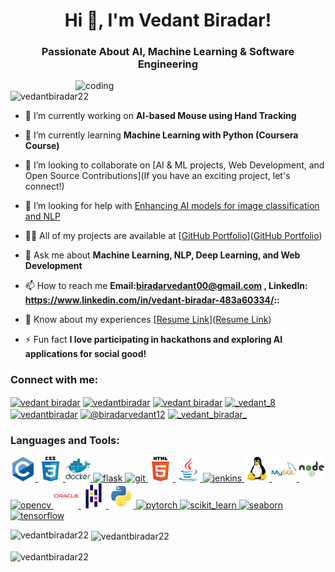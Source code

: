 
<h1 align="center">Hi 👋, I'm Vedant Biradar!</h1>
<h3 align="center">Passionate About AI, Machine Learning & Software Engineering</h3>
<img align="right" alt="coding" width="400" src="https://camo.githubusercontent.com/4d9f5ecceb711eec6e2018f38a5677dc657c9738d4a65ba3b928c41c0a45b439/68747470733a2f2f6d69726f2e6d656469756d2e636f6d2f6d61782f313336302f302a37513379765349765f7430696f4a2d5a2e676966"
<p align="left"> <img src="https://komarev.com/ghpvc/?username=vedantbiradar22&label=Profile%20views&color=0e75b6&style=flat" alt="vedantbiradar22" /> </p>

- 🔭 I’m currently working on **AI-based Mouse using Hand Tracking**

- 🌱 I’m currently learning **Machine Learning with Python (Coursera Course)**

- 👯 I’m looking to collaborate on [AI & ML projects, Web Development, and Open Source Contributions](If you have an exciting project, let's connect!)

- 🤝 I’m looking for help with [Enhancing AI models for image classification and NLP](https://github.com/VedantBiradar22/-CNN-Plastic-Waste-Classification/blob/main/wasteclassification_RMS.ipynb)

- 👨‍💻 All of my projects are available at [[GitHub Portfolio](https://github.com/VedantBiradar22)]([GitHub Portfolio](https://github.com/VedantBiradar22))

- 💬 Ask me about **Machine Learning, NLP, Deep Learning, and Web Development**

- 📫 How to reach me **Email:biradarvedant00@gmail.com , LinkedIn: https://www.linkedin.com/in/vedant-biradar-483a60334/::**

- 📄 Know about my experiences [[Resume Link](https://drive.google.com/file/d/1i_Obqe0TPocYObI4C0rGV2jtLUQ_KQHQ/view?usp=drive_link)]([Resume Link](https://drive.google.com/file/d/1i_Obqe0TPocYObI4C0rGV2jtLUQ_KQHQ/view?usp=drive_link))

- ⚡ Fun fact **I love participating in hackathons and exploring AI applications for social good!**

<h3 align="left">Connect with me:</h3>
<p align="left">
<a href="https://linkedin.com/in/vedant biradar" target="blank"><img align="center" src="https://raw.githubusercontent.com/rahuldkjain/github-profile-readme-generator/master/src/images/icons/Social/linked-in-alt.svg" alt="vedant biradar" height="30" width="40" /></a>
<a href="https://kaggle.com/vedantbiradar" target="blank"><img align="center" src="https://raw.githubusercontent.com/rahuldkjain/github-profile-readme-generator/master/src/images/icons/Social/kaggle.svg" alt="vedantbiradar" height="30" width="40" /></a>
<a href="https://fb.com/vedant biradar" target="blank"><img align="center" src="https://raw.githubusercontent.com/rahuldkjain/github-profile-readme-generator/master/src/images/icons/Social/facebook.svg" alt="vedant biradar" height="30" width="40" /></a>
<a href="https://instagram.com/_vedant_8" target="blank"><img align="center" src="https://raw.githubusercontent.com/rahuldkjain/github-profile-readme-generator/master/src/images/icons/Social/instagram.svg" alt="_vedant_8" height="30" width="40" /></a>
<a href="https://www.codechef.com/users/vedantbiradar" target="blank"><img align="center" src="https://cdn.jsdelivr.net/npm/simple-icons@3.1.0/icons/codechef.svg" alt="vedantbiradar" height="30" width="40" /></a>
<a href="https://www.hackerrank.com/@biradarvedant12" target="blank"><img align="center" src="https://raw.githubusercontent.com/rahuldkjain/github-profile-readme-generator/master/src/images/icons/Social/hackerrank.svg" alt="@biradarvedant12" height="30" width="40" /></a>
<a href="https://www.leetcode.com/_vedant_biradar_" target="blank"><img align="center" src="https://raw.githubusercontent.com/rahuldkjain/github-profile-readme-generator/master/src/images/icons/Social/leet-code.svg" alt="_vedant_biradar_" height="30" width="40" /></a>
</p>

<h3 align="left">Languages and Tools:</h3>
<p align="left"> <a href="https://www.cprogramming.com/" target="_blank" rel="noreferrer"> <img src="https://raw.githubusercontent.com/devicons/devicon/master/icons/c/c-original.svg" alt="c" width="40" height="40"/> </a> <a href="https://www.w3schools.com/css/" target="_blank" rel="noreferrer"> <img src="https://raw.githubusercontent.com/devicons/devicon/master/icons/css3/css3-original-wordmark.svg" alt="css3" width="40" height="40"/> </a> <a href="https://www.docker.com/" target="_blank" rel="noreferrer"> <img src="https://raw.githubusercontent.com/devicons/devicon/master/icons/docker/docker-original-wordmark.svg" alt="docker" width="40" height="40"/> </a> <a href="https://flask.palletsprojects.com/" target="_blank" rel="noreferrer"> <img src="https://www.vectorlogo.zone/logos/pocoo_flask/pocoo_flask-icon.svg" alt="flask" width="40" height="40"/> </a> <a href="https://git-scm.com/" target="_blank" rel="noreferrer"> <img src="https://www.vectorlogo.zone/logos/git-scm/git-scm-icon.svg" alt="git" width="40" height="40"/> </a> <a href="https://www.w3.org/html/" target="_blank" rel="noreferrer"> <img src="https://raw.githubusercontent.com/devicons/devicon/master/icons/html5/html5-original-wordmark.svg" alt="html5" width="40" height="40"/> </a> <a href="https://www.java.com" target="_blank" rel="noreferrer"> <img src="https://raw.githubusercontent.com/devicons/devicon/master/icons/java/java-original.svg" alt="java" width="40" height="40"/> </a> <a href="https://www.jenkins.io" target="_blank" rel="noreferrer"> <img src="https://www.vectorlogo.zone/logos/jenkins/jenkins-icon.svg" alt="jenkins" width="40" height="40"/> </a> <a href="https://www.linux.org/" target="_blank" rel="noreferrer"> <img src="https://raw.githubusercontent.com/devicons/devicon/master/icons/linux/linux-original.svg" alt="linux" width="40" height="40"/> </a> <a href="https://www.mysql.com/" target="_blank" rel="noreferrer"> <img src="https://raw.githubusercontent.com/devicons/devicon/master/icons/mysql/mysql-original-wordmark.svg" alt="mysql" width="40" height="40"/> </a> <a href="https://nodejs.org" target="_blank" rel="noreferrer"> <img src="https://raw.githubusercontent.com/devicons/devicon/master/icons/nodejs/nodejs-original-wordmark.svg" alt="nodejs" width="40" height="40"/> </a> <a href="https://opencv.org/" target="_blank" rel="noreferrer"> <img src="https://www.vectorlogo.zone/logos/opencv/opencv-icon.svg" alt="opencv" width="40" height="40"/> </a> <a href="https://www.oracle.com/" target="_blank" rel="noreferrer"> <img src="https://raw.githubusercontent.com/devicons/devicon/master/icons/oracle/oracle-original.svg" alt="oracle" width="40" height="40"/> </a> <a href="https://pandas.pydata.org/" target="_blank" rel="noreferrer"> <img src="https://raw.githubusercontent.com/devicons/devicon/2ae2a900d2f041da66e950e4d48052658d850630/icons/pandas/pandas-original.svg" alt="pandas" width="40" height="40"/> </a> <a href="https://www.python.org" target="_blank" rel="noreferrer"> <img src="https://raw.githubusercontent.com/devicons/devicon/master/icons/python/python-original.svg" alt="python" width="40" height="40"/> </a> <a href="https://pytorch.org/" target="_blank" rel="noreferrer"> <img src="https://www.vectorlogo.zone/logos/pytorch/pytorch-icon.svg" alt="pytorch" width="40" height="40"/> </a> <a href="https://scikit-learn.org/" target="_blank" rel="noreferrer"> <img src="https://upload.wikimedia.org/wikipedia/commons/0/05/Scikit_learn_logo_small.svg" alt="scikit_learn" width="40" height="40"/> </a> <a href="https://seaborn.pydata.org/" target="_blank" rel="noreferrer"> <img src="https://seaborn.pydata.org/_images/logo-mark-lightbg.svg" alt="seaborn" width="40" height="40"/> </a> <a href="https://www.tensorflow.org" target="_blank" rel="noreferrer"> <img src="https://www.vectorlogo.zone/logos/tensorflow/tensorflow-icon.svg" alt="tensorflow" width="40" height="40"/> </a> </p>

<p><img align="left" src="https://github-readme-stats.vercel.app/api/top-langs?username=vedantbiradar22&show_icons=true&locale=en&layout=compact" alt="vedantbiradar22" /></p>

<p>&nbsp;<img align="center" src="https://github-readme-stats.vercel.app/api?username=vedantbiradar22&show_icons=true&locale=en" alt="vedantbiradar22" /></p>

<p><img align="center" src="https://github-readme-streak-stats.herokuapp.com/?user=vedantbiradar22&" alt="vedantbiradar22" /></p>

